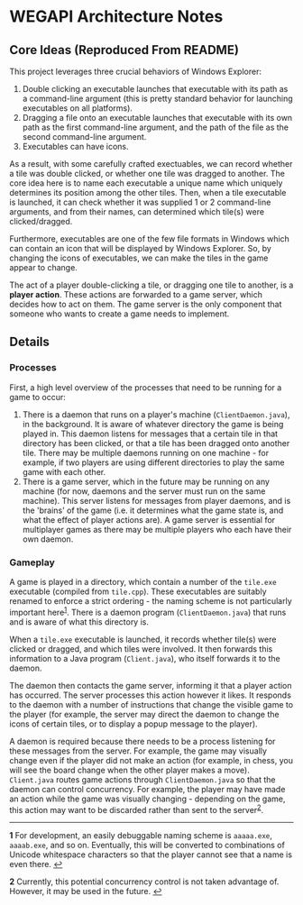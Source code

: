 # WEGAPI Architecture Notes

## Core Ideas (Reproduced From README)

This project leverages three crucial behaviors of Windows Explorer:

1. Double clicking an executable launches that executable with its path as a command-line argument (this is pretty standard behavior for launching executables on all platforms).
2. Dragging a file onto an executable launches that executable with its own path as the first command-line argument, and the path of the file as the second command-line argument.
3. Executables can have icons.

As a result, with some carefully crafted exectuables, we can record whether a tile was double clicked, or whether one tile was dragged to another. The core idea here is to name each executable a unique name which uniquely determines its position among the other tiles. Then, when a tile executable is launched, it can check whether it was supplied 1 or 2 command-line arguments, and from their names, can determined which tile(s) were clicked/dragged.

Furthermore, executables are one of the few file formats in Windows which can contain an icon that will be displayed by Windows Explorer. So, by changing the icons of executables, we can make the tiles in the game appear to change.

The act of a player double-clicking a tile, or dragging one tile to another, is a **player action**. These actions are forwarded to a game server, which decides how to act on them. The game server is the only component that someone who wants to create a game needs to implement.

## Details

### Processes

First, a high level overview of the processes that need to be running for a game to occur:

1. There is a daemon that runs on a player's machine (`ClientDaemon.java`), in the background. It is aware of whatever directory the game is being played in. This daemon listens for messages that a certain tile in that directory has been clicked, or that a tile has been dragged onto another tile. There may be multiple daemons running on one machine - for example, if two players are using different directories to play the same game with each other.
2. There is a game server, which in the future may be running on any machine (for now, daemons and the server must run on the same machine). This server listens for messages from player daemons, and is the 'brains' of the game (i.e. it determines what the game state is, and what the effect of player actions are). A game server is essential for multiplayer games as there may be multiple players who each have their own daemon.

### Gameplay

A game is played in a directory, which contain a number of the `tile.exe` executable (compiled from `tile.cpp`). These executables are suitably renamed to enforce a strict ordering - the naming scheme is not particularly important here<sup id="backref1">[1](#footnote1)</sup>. There is a daemon program (`ClientDaemon.java`) that runs and is aware of what this directory is.

When a `tile.exe` executable is launched, it records whether tile(s) were clicked or dragged, and which tiles were involved. It then forwards this information to a Java program (`Client.java`), who itself forwards it to the daemon.

The daemon then contacts the game server, informing it that a player action has occurred. The server processes this action however it likes. It responds to the daemon with a number of instructions that change the visible game to the player (for example, the server may direct the daemon to change the icons of certain tiles, or to display a popup message to the player).

A daemon is required because there needs to be a process listening for these messages from the server. For example, the game may visually change even if the player did not make an action (for example, in chess, you will see the board change when the other player makes a move). `Client.java` routes game actions through `ClientDaemon.java` so that the daemon can control concurrency. For example, the player may have made an action while the game was visually changing - depending on the game, this action may want to be discarded rather than sent to the server<sup id="backref2">[2](#footnote2)</sup>.

****

<b id="footnote1">1</b> For development, an easily debuggable naming scheme is `aaaaa.exe`, `aaaab.exe`, and so on. Eventually, this will be converted to combinations of Unicode whitespace characters so that the player cannot see that a name is even there. [↩](#backref1)

<b id="footnote2">2</b> Currently, this potential concurrency control is not taken advantage of. However, it may be used in the future. [↩](#backref2)